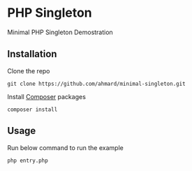 # PHP Singleton
Minimal PHP Singleton Demostration

## Installation
Clone the repo
```shell
git clone https://github.com/ahmard/minimal-singleton.git
```

Install [Composer](https://getcomposer.org) packages
```shell
composer install
```

## Usage
Run below command to run the example
```shell
php entry.php
```

